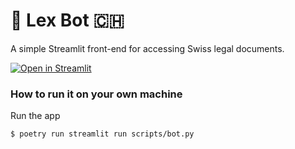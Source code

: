 # 💬 Lex Bot 🇨🇭

A simple Streamlit front-end for accessing Swiss legal documents.

[![Open in Streamlit](https://static.streamlit.io/badges/streamlit_badge_black_white.svg)](https://chatbot-template.streamlit.app/)

### How to run it on your own machine

Run the app

   ```
   $ poetry run streamlit run scripts/bot.py
   ```
